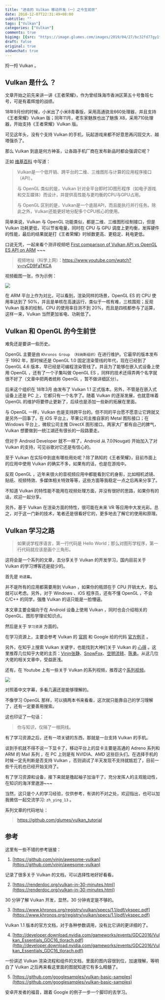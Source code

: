 ```yaml
---
title: "进击的 Vulkan 移动开发（一）之今生前世"
date: 2018-12-07T22:31:49+08:00
subtitle: ""
tags: ["Vulkan"]
categories: ["Vulkan"]
comments: true
bigimg: [{src: "https://image.glumes.com/images/2019/04/27/bc32fd77gy1fxd7qunbo9j20zk0m8jtx.jpg", desc: ""}]
draft: false
original: true
addwechat: true
---
```


捋一捋 Vulkan 。


<!--more-->

## Vulkan 是什么 ？

文章开始之前先来讲一讲《王者荣耀》，作为曾经珠海市香洲区第五十号鲁班七号，可是有着辉煌的战绩。

18年9月份的时候，小米出了小米8青春版，采用高通骁龙660处理器，并且支持《王者荣耀》Vulkan 版；同年11月，老东家魅族也出了魅族 X8，采用710处理器，开始支持《王者荣耀》Vulkan 版。

可见这年头，没有个支持 Vulkan 的手机，玩起游戏来都不好意思再闪现交大、越塔强杀了。

那么 Vulkan 到底是何方神圣，让各路手机厂商在发布新品时都会强调它呢？

正如 [维基百科](https://zh.wikipedia.org/wiki/Vulkan_(API)) 中写道：

> Vulkan是一个低开销、跨平台的二维、三维图形与计算的应用程序接口（API）。
> 
> 与 OpenGL 类似的是，Vulkan 针对全平台即时3D图形程序（如电子游戏和交互媒体）而设计，并提供高性能与更均衡的CPU与GPU占用。
> 
> 与 OpenGL 区别的是，Vulkan是一个底层API，而且能执行并行任务。除此之外，Vulkan还能更好地分配多个CPU核心的使用。


简单来说，Vulkan 与 OpenGL 功能类似，都是二维、三维图形绘制接口，但是 Vulkan 功耗更低，可以节省电量，同时在 CPU 与 GPU 调度上更均衡，发挥硬件的性能，最后的结果就是打《王者荣耀》时帧数更高、更稳定、耗电更低。

口说无凭，一起来看个测评视频吧 [First comparison of Vulkan API vs OpenGL ES API on ARM](https://www.youtube.com/watch?v=rvCD9FaTKCA) ~~~

> 视频地址（科学上网）：https://www.youtube.com/watch?v=rvCD9FaTKCA

视频截图一张，作为示例：

![](https://image.glumes.com/images/2019/04/27/bc32fd77gy1fx6jfgkeqcj227y0moqv5.jpg)


在 ARM 平台上作为对比，可以看到，渲染同样的场景，OpenGL ES 的 CPU 使用率达到了 50%，并且是单核在高速运行，类似于一核有难，三核围观；反观 Vulkan 版本的绘制，CPU 的使用率目测不到 20%，而且是四核都参与了运算，这样一来，Vulkan 当然更加省电、功耗低了。

## Vulkan 和 OpenGL 的今生前世

难免还是要讲一些历史。

OpenGL 主要是由 `Khronos Group （科纳斯组织）`在进行维护。它最早的版本发布于 1992 年，那时候还是 OpenGL 1.0 固定渲染管线的年代，现在已经到了 OpenGL 4.6 版本，早已经是可编程渲染管线了。并且为了能够在嵌入式设备上使用 OpenGL ，还有了一个子集叫做 OpenGL ES ，同样的技术还得弄两个名字就很不好了（文章中把两者统称 OpenGL ，暂不做详细区分）。

后来这个组织在 18年3月 由发布了 Vulkan 1.1 正式版本。另外，不管是在嵌入式设备上还是 PC 上，它都只有一个名字了。随着 Vulkan 的逐渐发展，也就意味着 OpenGL 的维护将要停止更新了，后续也是添加一些新的拓展在里面。

与 OpenGL 一样，Vulkan 也是支持跨平台的。但不同的平台愿不愿意让它跨就又是另外一回事了。在 iOS 平台上，苹果公司主推自家的 Metal 图形接口；在 Windows 平台上，微软公司主推 DirectX 图形接口。两家大厂都有自己的脾气，Vulkan 想要做到一统江湖还有很长的一段路要走。

但对于 Android Developer 就不一样了，Android 从 7.0(Nougat) 开始加入了对 Vulkan 的支持，可见谷歌对它还是有信心的。

至于 Vulkan 在实际中到底有哪些用处呢？除了熟知的《王者荣耀》，目前市面上的应用中使用 Vulkan 的确实不多，如果有的话，也是在游戏中。

反观 OpenGL ，近年来很火的音视频应用中都能看到它的身影，比如相机滤镜、贴纸、视频特效、多媒体相关特效等等，这些方面等我稳定一点之后再来分享了。

不知道 Vulkan 的特性能不能用在视频处理方面，并没有很好的思路，如果你有的话，欢迎一起分享。

另外，基于 Vulkan 在渲染方面的特性，很可能在未来 VR 等应用中大发光彩。总之，对于这一门新的技术，笔者还是很看好它的，更多地去了解它的使用和原理。


## Vulkan 学习之路

> 如果说学程序语言，第一行代码是 Hello World；那么对图形学程序，第一行代码就应该是画个三角形。

这将会是一个系列的文章，去分享关于 Vulkan 的开发学习，国内目前关于 Vulkan 的学习博客还是挺少的。

首先是 `劝退篇`。

并不是所有的应用都需要用到 Vulkan ，如果你的瓶颈在于 CPU 开销太大，那么就可以考虑。另外，对于 Windows 、iOS 程序员，还有不懂 OpenGL ，不会 C/C++ 的同学，强撸 Vulkan 的话只能是一脸懵逼。

本文章主要会偏向于在 Android 设备上使用 Vulkan ，同时也会介绍相关的 OpenGL、图形学理论知识点。


然后是关于 `学习资源` 方面的。

在学习资源上，主要会参考 Vulkan 的 [官网](https://www.khronos.org/vulkan/) 和  Google 给的代码 [官方例子](https://github.com/googlesamples/vulkan-basic-samples) 。 

另外，在知乎上搜索 Vulkan 关键字，也能找到大神们关于 Vulkan 的 [心得](https://www.zhihu.com/search?type=content&q=vulkan) 。这里推荐几位知乎大佬的主页：[Vinjn张静](https://www.zhihu.com/people/vinjn/activities)、[SnowFox](https://www.zhihu.com/people/snowfox-68/activities)、[空明流转](https://www.zhihu.com/people/wuye9036/activities)、[陈勇](https://www.zhihu.com/people/chen-yong-59-86/activities)。从这几位大佬的相关文章中，受益匪浅。


还有，在 Youtube 上有一些关于 Vulkan 的系列视频，推荐这个[系列视频](https://www.youtube.com/user/Nigo40/videos)。


![](https://image.glumes.com/images/2019/04/27/bc32fd77gy1fx6odtsb5wj211v0dnq6m.jpg)

对照着中文字幕，多看几遍还是能够理解的。

不像学习 OpenGL 那样，可以搞两本书来看看，这次就只能靠自己的学习理解了，还有一定要善用搜索。

这也印证了一句话：

> 你与知识，仅隔了一根网线。

有了学习资源之后，还有一项关键的东西，那就是一台支持 Vulkan 的手机。

谈到手机就不得不说一下显卡了，移动平台上的显卡主要是高通的 Adreno 系列和 ARM 的 Mail 系列 ，在 PC 上则是有 NVIDIA、AMD 这些巨头们。在选择手机的时候一定先判断是否支持 Vulkan ，否则调试了半天发现不支持就尴尬了，目前一些千元机也已经开始支持了。

有了学习资源和设备，接下来就是撸起袖子加油干了，充分发挥人的主观能动性，在知识的海洋里遨游~~~

当然，这只是个人的学习经验，仅供参考，有讲的不对之处，欢迎指出，也可以加我微信一起交流学习: `zh_ying_13` 。

系列文章的代码地址：

> https://github.com/glumes/vulkan_tutorial

## 参考

这里有一些不错的参考链接：

1. [https://github.com/vinjn/awesome-vulkan](https://github.com/vinjn/awesome-vulkan)

记录了很多关于 Vulkan 的文档，可以选择性地好好看看。

2. [https://renderdoc.org/vulkan-in-30-minutes.html](https://renderdoc.org/vulkan-in-30-minutes.html)

30 分钟了解 Vulkan 开发，显然，30 分钟肯定是不够的。

3. [https://www.khronos.org/registry/vulkan/specs/1.1/pdf/vkspec.pdf](https://www.khronos.org/registry/vulkan/specs/1.1/pdf/vkspec.pdf)

Vulkan 1.1 版本的官方文档，对于各种参数调用，没有比它讲的更详细的了。

4. [http://developer.download.nvidia.com/gameworks/events/GDC2016/Vulkan_Essentials_GDC16_tlorach.pdf](http://developer.download.nvidia.com/gameworks/events/GDC2016/Vulkan_Essentials_GDC16_tlorach.pdf)

一份讲述 Vulkan 渲染流程和组件的文档，里面的图内容很到位，加速理解，等明白了 Vulkan 之后再来看这里面的图就知道它有多么精髓了。

5. [https://github.com/googlesamples/vulkan-basic-samples](https://github.com/googlesamples/vulkan-basic-samples)

安卓开发者的福音，跟着 Google 的例子一步一个脚印的去学习。

